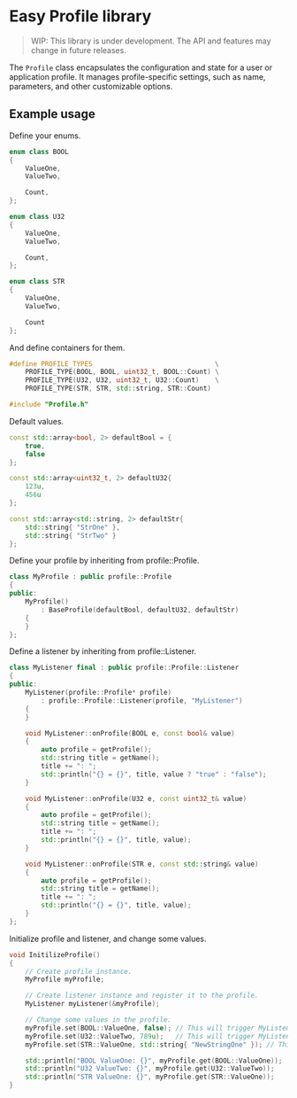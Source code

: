 # Easy Profile library

> WIP: This library is under development. The API and features may change in future releases.

The `Profile` class encapsulates the configuration and state for a user or application profile. It manages profile-specific settings, such as name, parameters, and other customizable options.

## Example usage

Define your enums.

```cpp
enum class BOOL
{
    ValueOne,
    ValueTwo,

    Count,
};

enum class U32
{
    ValueOne,
    ValueTwo,

    Count,
};

enum class STR
{
    ValueOne,
    ValueTwo,

    Count
};
```

And define containers for them.

```cpp
#define PROFILE_TYPES                               \
    PROFILE_TYPE(BOOL, BOOL, uint32_t, BOOL::Count) \
    PROFILE_TYPE(U32, U32, uint32_t, U32::Count)    \
    PROFILE_TYPE(STR, STR, std::string, STR::Count)

#include "Profile.h"
```

Default values.

```cpp
const std::array<bool, 2> defaultBool = {
    true,
    false
};

const std::array<uint32_t, 2> defaultU32{
    123u,
    456u
};

const std::array<std::string, 2> defaultStr{
    std::string{ "StrOne" },
    std::string{ "StrTwo" }
};
```

Define your profile by inheriting from profile::Profile.

```cpp
class MyProfile : public profile::Profile
{
public:
    MyProfile()
        : BaseProfile(defaultBool, defaultU32, defaultStr)
    {
    }
};
```

Define a listener by inheriting from profile::Listener.

```cpp
class MyListener final : public profile::Profile::Listener
{
public:
    MyListener(profile::Profile* profile)
        : profile::Profile::Listener(profile, "MyListener")
    {
    }

    void MyListener::onProfile(BOOL e, const bool& value)
    {
        auto profile = getProfile();
        std::string title = getName();
        title += ": ";
        std::println("{} = {}", title, value ? "true" : "false");
    }

    void MyListener::onProfile(U32 e, const uint32_t& value)
    {
        auto profile = getProfile();
        std::string title = getName();
        title += ": ";
        std::println("{} = {}", title, value);
    }

    void MyListener::onProfile(STR e, const std::string& value)
    {
        auto profile = getProfile();
        std::string title = getName();
        title += ": ";
        std::println("{} = {}", title, value);
    }
};
```

Initialize profile and listener, and change some values.

```cpp
void InitilizeProfile()
{
    // Create profile instance.
    MyProfile myProfile;

    // Create listener instance and register it to the profile.
    MyListener myListener(&myProfile);

    // Change some values in the profile.
    myProfile.set(BOOL::ValueOne, false); // This will trigger MyListener's notifyImpl for BOOL.
    myProfile.set(U32::ValueTwo, 789u);   // This will trigger MyListener's notifyImpl for U32.
    myProfile.set(STR::ValueOne, std::string{ "NewStringOne" }); // This will trigger MyListener's notifyImpl for STR.

    std::println("BOOL ValueOne: {}", myProfile.get(BOOL::ValueOne));
    std::println("U32 ValueTwo: {}", myProfile.get(U32::ValueTwo));
    std::println("STR ValueOne: {}", myProfile.get(STR::ValueOne));
}
```
